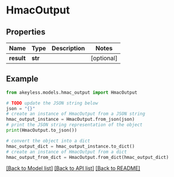 # HmacOutput


## Properties

Name | Type | Description | Notes
------------ | ------------- | ------------- | -------------
**result** | **str** |  | [optional] 

## Example

```python
from akeyless.models.hmac_output import HmacOutput

# TODO update the JSON string below
json = "{}"
# create an instance of HmacOutput from a JSON string
hmac_output_instance = HmacOutput.from_json(json)
# print the JSON string representation of the object
print(HmacOutput.to_json())

# convert the object into a dict
hmac_output_dict = hmac_output_instance.to_dict()
# create an instance of HmacOutput from a dict
hmac_output_from_dict = HmacOutput.from_dict(hmac_output_dict)
```
[[Back to Model list]](../README.md#documentation-for-models) [[Back to API list]](../README.md#documentation-for-api-endpoints) [[Back to README]](../README.md)


